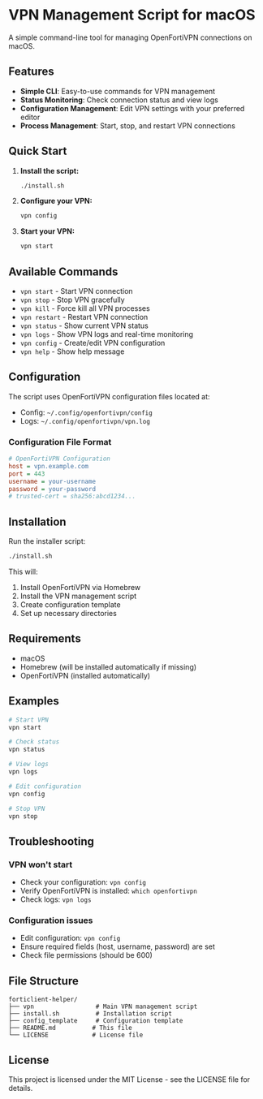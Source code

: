 # VPN Management Script for macOS

A simple command-line tool for managing OpenFortiVPN connections on macOS.

## Features

- **Simple CLI**: Easy-to-use commands for VPN management
- **Status Monitoring**: Check connection status and view logs
- **Configuration Management**: Edit VPN settings with your preferred editor
- **Process Management**: Start, stop, and restart VPN connections

## Quick Start

1. **Install the script:**
   ```bash
   ./install.sh
   ```

2. **Configure your VPN:**
   ```bash
   vpn config
   ```

3. **Start your VPN:**
   ```bash
   vpn start
   ```

## Available Commands

- `vpn start` - Start VPN connection
- `vpn stop` - Stop VPN gracefully
- `vpn kill` - Force kill all VPN processes
- `vpn restart` - Restart VPN connection
- `vpn status` - Show current VPN status
- `vpn logs` - Show VPN logs and real-time monitoring
- `vpn config` - Create/edit VPN configuration
- `vpn help` - Show help message

## Configuration

The script uses OpenFortiVPN configuration files located at:
- Config: `~/.config/openfortivpn/config`
- Logs: `~/.config/openfortivpn/vpn.log`

### Configuration File Format

```ini
# OpenFortiVPN Configuration
host = vpn.example.com
port = 443
username = your-username
password = your-password
# trusted-cert = sha256:abcd1234...
```

## Installation

Run the installer script:

```bash
./install.sh
```

This will:
1. Install OpenFortiVPN via Homebrew
2. Install the VPN management script
3. Create configuration template
4. Set up necessary directories

## Requirements

- macOS
- Homebrew (will be installed automatically if missing)
- OpenFortiVPN (installed automatically)

## Examples

```bash
# Start VPN
vpn start

# Check status
vpn status

# View logs
vpn logs

# Edit configuration
vpn config

# Stop VPN
vpn stop
```

## Troubleshooting

### VPN won't start
- Check your configuration: `vpn config`
- Verify OpenFortiVPN is installed: `which openfortivpn`
- Check logs: `vpn logs`

### Configuration issues
- Edit configuration: `vpn config`
- Ensure required fields (host, username, password) are set
- Check file permissions (should be 600)

## File Structure

```
forticlient-helper/
├── vpn                 # Main VPN management script
├── install.sh          # Installation script
├── config_template     # Configuration template
├── README.md          # This file
└── LICENSE            # License file
```

## License

This project is licensed under the MIT License - see the LICENSE file for details.
